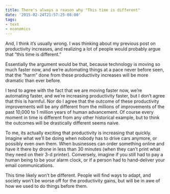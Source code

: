 ```yaml
---
title: There's always a reason why "This time is different"
date: '2015-02-24T21:57:25-08:00'
tags:
- text
- economics
---
```


And, I think it’s usually wrong.  I was thinking about my previous post on productivity increases, and realizing a lot of people would probably argue that “this time is different.”

Essentially the argument would be that, because technology is moving so much faster now, and we’re automating things at a pace never before seen, that the “harm” done from these productivity increases will be more dramatic than ever before.

I tend to agree with the fact that we are moving faster now, we’re automating faster, and we’re increasing productivity faster, but I don’t agree that this is harmful.  Nor do I agree that the outcome of these productivity improvements will be any different from the millions of improvements of the past 10,000 to 1 million years of human advancement.  Of course every moment in time is different from any other historical example, but to think the outcomes will be drastically different seems naive.

To me, its actually exciting that productivity is increasing that quickly.  Imagine what we’ll be doing when nobody has to drive cars anymore, or possibly even own them.  When businesses can order something online and have it there by drone in less than 30 minutes (when they can’t print what they need on their 3-d printer).  Conversely, imagine if you still had to pay a human being to be your alarm clock, or if a person had to hand-deliver your email communications.

This time likely won’t be different.  People will find ways to adapt, and society won’t be worse off for the productivity gains, but will be in awe of how we used to do things before them.
